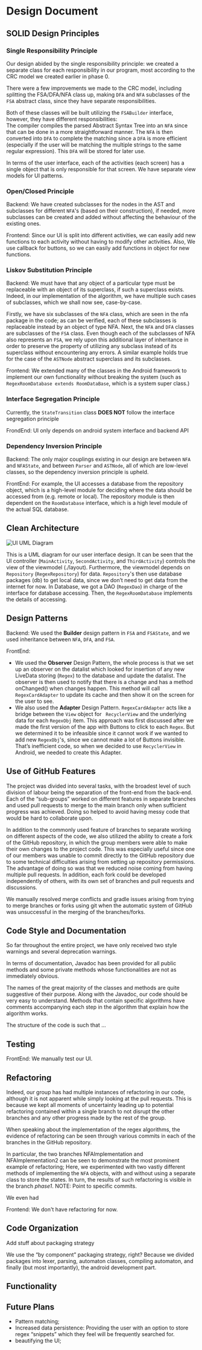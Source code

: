 # Design Document

## SOLID Design Principles
### Single Responsibility Principle
Our design abided by the single responsibility principle: we created a separate class for each responsibility in our program, 
most according to the CRC model we created earlier in phase 0.

There were a few improvements we made to the CRC model, including splitting the FSA/DFA/NFA class up, 
making `DFA` and `NFA` subclasses of the `FSA` abstract class, since they have separate responsibilities.

Both of these classes will be built utilizing the `FSABuilder` interface, however, they have different responsibilities:  
The compiler compiles the parsed Abstract Syntax Tree into an `NFA` since that can be done in a more straightforward manner. 
The `NFA` is then converted into `DFA` to complete the matching since a `DFA` is more efficient (especially if the user will 
be matching the multiple strings to the same regular expression). This `DFA` will be stored for later use.

In terms of the user interface, each of the activities (each screen) has a single object that is only responsible for 
that screen. We have separate view models for UI patterns.

### Open/Closed Principle
Backend: We have created subclasses for the nodes in the AST and subclasses for different `NFA`'s (based on their construction),
if needed, more subclasses can be created and added without affecting the behaviour of the existing ones.
  
Frontend: Since our UI is split into different activities, we can easily add new functions to each activity without 
having to modify other activities. Also, We use callback for buttons, so we can easily add functions 
in object for new functions.

### Liskov Substitution Principle
Backend: We must have that any object of a particular type must be replaceable with an object of its superclass, 
if such a superclass exists. Indeed, in our implementation of the algorithm, we have multiple such cases of subclasses, 
which we shall now see, case-by-case.

Firstly, we have six subclasses of the `NFA` class, which are seen in the nfa package in the code; as can be verified, 
each of these subclasses is replaceable instead by an object of type NFA. Next, the `NFA` and `DFA` classes are subclasses 
of the `FSA` class. Even though each of the subclasses of NFA also represents an `FSA`, we rely upon this additional layer 
of inheritance in order to preserve the property of utilizing any subclass instead of its superclass without encountering 
any errors. A similar example holds true for the case of the `ASTNode` abstract superclass and its subclasses.

Frontend: We extended many of the classes in the Android framework to implement our own functionality without breaking 
the system (such as `RegexRoomDatabase extends RoomDataBase`, which is a system super class.)

### Interface Segregation Principle
Currently, the `StateTransition` class **DOES NOT** follow the interface segregation principle

FrondEnd: UI only depends on android system interface and backend API

### Dependency Inversion Principle
Backend: The only major couplings existing in our design are between `NFA` and `NFAState`, and between `Parser` and `ASTNode`, 
all of which are low-level classes, so the dependency inversion principle is upheld.

FrontEnd: For example, the UI accesses a database from the repository object, which is a high-level module for deciding
where the data should be accessed from (e.g. remote or local). The repository module is then dependent on the `RoomDatabase`
interface, which is a high level module of the actual SQL database.


## Clean Architecture
![UI UML Diagram](img/UI_UML_diagram.png "UI UML Diagram")

This is a UML diagram for our user interface design. It can be seen that the UI controller (`MainActivity`, `SecondActivity`,
and `ThirdActivity`) controls the view of the viewmodel (./layout). Furthermore, the viewmodel depends on `Repository` 
(`RegexRepository`) for data. `Repository`'s then use database packages (db) to get local data, 
since we don’t need to get data from the internet for now. In Database, we got a DAO (`RegexDao`) in charge of the 
interface for database accessing. Then, the `RegexRoomDatabase` implements the details of accessing.

## Design Patterns
Backend: We used the **Builder** design pattern in `FSA` and `FSAState`, and we used inheritance between `NFA`, `DFA`, and `FSA`.

FrontEnd:  
- We used the **Observer** Design Pattern, the whole process is that we set up an observer on the datalist which looked 
for insertion of any new LiveData storing (`Regex`) to the database and update the datalist. The observer is then used 
to notify that there is a change and has a method onChanged() when changes happen. This method will call `RegexCardAdapter`
to update its cache and then show it on the screen for the user to see.
- We also used the **Adapter** Design Pattern. `RegexCardAdapter` acts like a bridge between the `View` object for `
RecyclerView` and the underlying data for each `RegexObj` item. This approach was first discussed after we made the 
first version of the app with Buttons to click to each `Regex`. But we determined it to be infeasible since it cannot 
work if we wanted to add new `RegexObj`'s, since we cannot make a lot of Buttons invisible.
That’s inefficient code, so when we decided to use `RecyclerView` in Android, we needed to create this Adapter.

## Use of GitHub Features
The project was divided into several tasks, with the broadest level of such division of labour being the separation of 
the front-end from the back-end. Each of the “sub-groups” worked on different features in separate branches and used pull
requests to merge to the main branch only when sufficient progress was achieved. Doing so helped to avoid having messy 
code that would be hard to collaborate upon.

In addition to the commonly used feature of branches to separate working on different aspects of the code, we also 
utilized the ability to create a fork of the GitHub repository, in which the group members were able to make their own 
changes to the project code. This was especially useful since one of our members was unable to commit directly to the 
GitHub repository due to some technical difficulties arising from setting up repository permissions. The advantage of 
doing so was that we reduced noise coming from having multiple pull requests. In addition, each fork could be developed 
independently of others, with its own set of branches and pull requests and discussions.

We manually resolved merge conflicts and gradle issues arising from trying to merge branches or forks using git when the
automatic system of GitHub was unsuccessful in the merging of the branches/forks.

## Code Style and Documentation
So far throughout the entire project, we have only received two style warnings and several deprecation warnings.

In terms of documentation, Javadoc has been provided for all public methods and some private methods whose functionalities
are not as immediately obvious.

The names of the great majority of the classes and methods are quite suggestive of their purpose. Along with the Javadoc,
our code should be very easy to understand. Methods that contain specific algorithms have comments accompanying each step
in the algorithm that explain how the algorithm works.

The structure of the code is such that ...

## Testing

FrontEnd: We manually test our UI.

## Refactoring
Indeed, our group has had multiple instances of refactoring in our code, although it is not apparent while simply 
looking at the pull requests. This is because we kept all moments of uncertainty leading up to potential refactoring 
contained within a single branch to not disrupt the other branches and any other progress made by the rest of the group.

When speaking about the implementation of the regex algorithms, the evidence of refactoring can be seen through various 
commits in each of the branches in the GitHub repository.

In particular, the two branches NFAImplementation and NFAImplementation2 can be seen to demonstrate the most prominent 
example of refactoring; Here, we experimented with two vastly different methods of implementing the `NFA` objects, with 
and without using a separate class to store the states. In turn, the results of such refactoring is visible in the branch
*phase1*. NOTE: Point to specific commits.

We even had

Frontend: We don't have refactoring for now.

## Code Organization
Add stuff about packaging strategy

We use the “by component” packaging strategy, right? Because we divided packages into lexer, parsing, automaton classes, compiling automaton, and finally (but most importantly), the android development part.

## Functionality

## Future Plans
 - Pattern matching;
 - Increased data persistence: Providing the user with an option to store regex “snippets” which they feel will be frequently searched for.
 - beautifying the UI;

